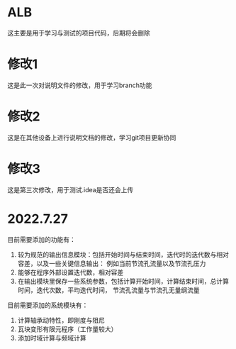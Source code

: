 # ALB
这主要是用于学习与测试的项目代码，后期将会删除
# 修改1
这是此一次对说明文件的修改，用于学习branch功能
# 修改2
这是在其他设备上进行说明文档的修改，学习git项目更新协同
# 修改3
这是第三次修改，用于测试.idea是否还会上传
# 2022.7.27
目前需要添加的功能有：
1. 较为规范的输出信息模块：包括开始时间与结束时间，迭代时的迭代数与相对容差，以及一些关键信息输出：
例如当前节流孔流量以及节流孔压力
2. 能够在程序外部设置迭代数，相对容差
3. 在输出模块里保存一些系统参数，包括计算开始时间，计算结束时间，总计算时间，迭代次数，平均迭代时间，
节流孔流量与节流孔无量纲流量

目前需要添加的系统模块有：
1. 计算轴承动特性，即刚度与阻尼
2. 瓦块变形有限元程序（工作量较大）
3. 添加时域计算与频域计算



